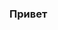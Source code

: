 ### Привет

<!--
**Jimiliani/Jimiliani** is a ✨ _special_ ✨ repository because its `README.md` (this file) appears on your GitHub profile.

Если вы здесь оказались, то скорее всего хотите посмотреть на код в моих проектах, вот их список(от старых к новым):

- Парсер RSS лент на python: my_python/rss_parser
- Консольное приложение для отслеживания новых коммитов в выбранных репозиториях: my_python/commit_manager
- Интернет магазин на django rest framework: my_python/shop
- Социальная сеть на django:  my_python/greenleaf

-->
